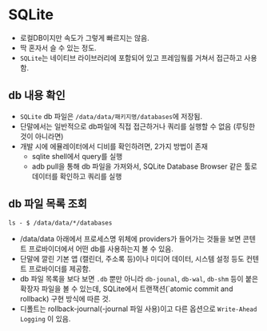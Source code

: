 # SQLite
*  로컬DB이지만 속도가 그렇게 빠르지는 않음.
*  딱 혼자서 슬 수 있는 정도.
*  `SQLite`는 네이티브 라이브러리에 포함되어 있고 프레임웤를 거쳐서 접근하고 사용함.

## db 내용 확인
* `SQLite` db 파일은 `/data/data/패키지명/databases`에 저장됨.
* 단말에서는 일반적으로 db파일에 직접 접근하거나 쿼리를 실행할 수 없음 (루팅한 것이 아니라면)
* 개발 시에 에뮬레이터에서 디비를 확인하려면, 2가지 방법이 존재
  * sqlite shell에서 query를 실행
  * adb pull을 통해 db 파일을 가져와서, SQLite Database Browser 같은 툴로 데이터를 확인하고 쿼리를 실행

## db 파일 목록 조회
```
ls - $ /data/data/*/databases
```

* /data/data 아래에서 프로세스명 위체에 providers가 들어가는 것들을 보면 콘텐트 프로바이더에서 어떤 db를 사용하는지 볼 수 있음.
* 단말에 깔린 기본 앱 (캘린더, 주소록 등)이나 미디어 데이터, 시스템 설정 등도 컨텐트 프로바이더를 제공함.
* db 파일 목록을 보다 보면 `.db` 뿐만 아니라 `db-jounal`, `db-wal`, `db-shm` 등이 붙은 확장자 파일을 볼 수 있는데, SQLite에서 트랜잭션(`atomic commit and rollback) 구현 방식에 따른 것.
* 디폴트는 rollback-journal(-journal 파일 사용)이고 다른 옵션으로  `Write-Ahead Logging` 이 있음.

